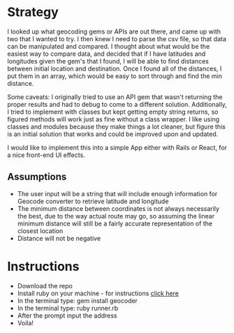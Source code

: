 # Strategy
I looked up what geocoding gems or APIs are out there, and came up with two that I wanted to try. I then knew I need to parse the csv file, so that data can be manipulated and compared. I thought about what would be the easiest way to compare data, and decided that if I have latitudes and longitudes given the gem's that I found, I will be able to find distances between initial location and destination. Once I found all of the distances, I put them in an array, which would be easy to sort through and find the min distance. 

Some caveats: I originally tried to use an API gem that wasn't returning the proper results and had to debug to come to a different solution. Additionally, I tried to implement with classes but kept getting empty string returns, so figured methods will work just as fine without a class wrapper. I like using classes and modules because they make things a lot cleaner, but figure this is an initial solution that works and could be improved upon and updated. 

I would like to implement this into a simple App either with Rails or React, for a nice front-end UI effects. 

## Assumptions
* The user input will be a string that will include enough information for Geocode converter to retrieve latitude and longitude
* The minimum distance between coordinates is not always necessarily the best, due to the way actual route may go, so assuming the linear minimum distance will still be a fairly accurate representation of the closest location
* Distance will not be negative

# Instructions
* Download the repo 
* Install ruby on your machine - for instructions [click here](https://www.ruby-lang.org/en/documentation/installation/)
* In the terminal type: gem install geocoder
* In the terminal type: ruby runner.rb
* After the prompt input the address
* Voila!
